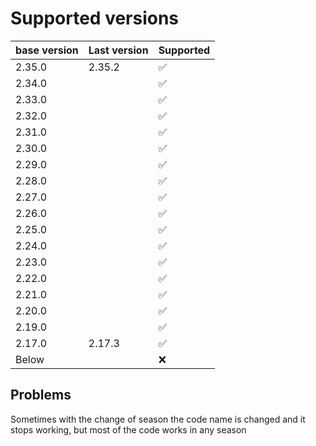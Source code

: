 # Supported versions

| base version | Last version | Supported          |
| ------------ | ------------ | ------------------ |
| 2.35.0       | 2.35.2       | :white_check_mark: |
| 2.34.0       |              | :white_check_mark: |
| 2.33.0       |              | :white_check_mark: |
| 2.32.0       |              | :white_check_mark: |
| 2.31.0       |              | :white_check_mark: |
| 2.30.0       |              | :white_check_mark: |
| 2.29.0       |              | :white_check_mark: |
| 2.28.0       |              | :white_check_mark: |
| 2.27.0       |              | :white_check_mark: |
| 2.26.0       |              | :white_check_mark: |
| 2.25.0       |              | :white_check_mark: |
| 2.24.0       |              | :white_check_mark: |
| 2.23.0       |              | :white_check_mark: |
| 2.22.0       |              | :white_check_mark: |
| 2.21.0       |              | :white_check_mark: |
| 2.20.0       |              | :white_check_mark: |
| 2.19.0       |              | :white_check_mark: |
| 2.17.0       | 2.17.3       | :white_check_mark: |
| Below        |              | :x:                |

## Problems

Sometimes with the change of season the code name is changed and it stops working, but most of the code works in any season

